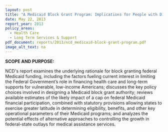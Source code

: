 ```yaml
---
layout: post
title: "A Medicaid Block Grant Program: Implications for People with Disabilities"
date: May 22, 2013
report_year: 2013
policy_areas:
  - Health Care
  - Long Term Services & Support
pdf_document: reports/2013/ncd_medicaid-block-grant-program.pdf
image_alt_text: na
---
```

**S﻿COPE AND PURPOSE:**

N﻿CD's report examines the underlying rationale for block granting federal Medicaid funding, including the factors fueling current interest in limiting the Federal Government’s role in financing health care and long-term supports for vulnerable, low-income Americans; discusses the key policy choices involved in designing a Medicaid block grant authority; reviews available estimates of the likely impact of a cap on federal Medicaid financial participation, combined with statutory provisions allowing states to exercise greater latitude in determining eligibility, benefits, and other key operational parameters of their Medicaid programs; and analyzes the potential effects of alternative approaches to controlling the growth in federal-state outlays for medical assistance services.
